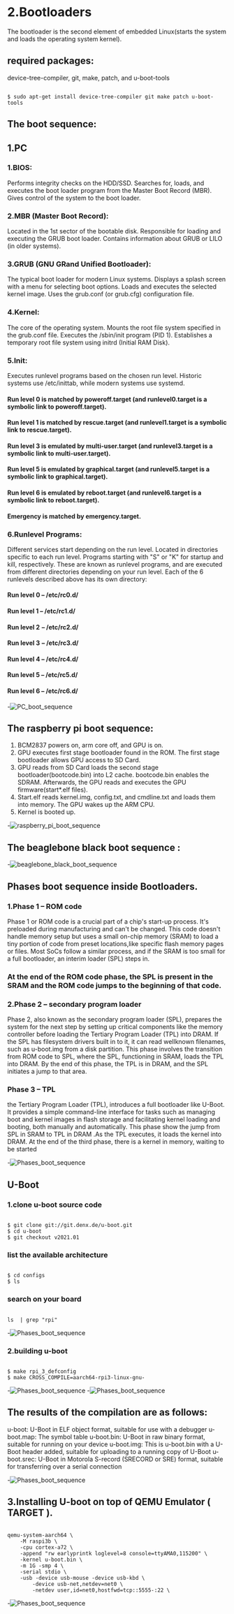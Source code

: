 # 2.Bootloaders

The bootloader is the second element of embedded Linux(starts the system and loads the operating system kernel).
## required packages:
device-tree-compiler, git, make, patch, and u-boot-tools 

```shell

$ sudo apt-get install device-tree-compiler git make patch u-boot-tools 

```

## The boot sequence:
## 1.PC
### 1.BIOS:
Performs integrity checks on the HDD/SSD.
Searches for, loads, and executes the boot loader program from the Master Boot Record (MBR).
Gives control of the system to the boot loader.
### 2.MBR (Master Boot Record):
Located in the 1st sector of the bootable disk.
Responsible for loading and executing the GRUB boot loader.
Contains information about GRUB or LILO (in older systems).
### 3.GRUB (GNU GRand Unified Bootloader):
The typical boot loader for modern Linux systems.
Displays a splash screen with a menu for selecting boot options.
Loads and executes the selected kernel image.
Uses the grub.conf (or grub.cfg) configuration file.
### 4.Kernel:
The core of the operating system.
Mounts the root file system specified in the grub.conf file.
Executes the /sbin/init program (PID 1).
Establishes a temporary root file system using initrd (Initial RAM Disk).
### 5.Init:
Executes runlevel programs based on the chosen run level.
Historic systems use /etc/inittab, while modern systems use systemd.
#### Run level 0 is matched by poweroff.target (and runlevel0.target is a symbolic link to poweroff.target).
#### Run level 1 is matched by rescue.target (and runlevel1.target is a symbolic link to rescue.target).
#### Run level 3 is emulated by multi-user.target (and runlevel3.target is a symbolic link to multi-user.target).
#### Run level 5 is emulated by graphical.target (and runlevel5.target is a symbolic link to graphical.target).
#### Run level 6 is emulated by reboot.target (and runlevel6.target is a symbolic link to reboot.target).
#### Emergency is matched by emergency.target.
### 6.Runlevel Programs:
Different services start depending on the run level.
Located in directories specific to each run level.
Programs starting with "S" or "K" for startup and kill, respectively.
These are known as runlevel programs, and are executed from different directories depending on your run level.
Each of the 6 runlevels described above has its own directory:
#### Run level 0 – /etc/rc0.d/
#### Run level 1 – /etc/rc1.d/
#### Run level 2  – /etc/rc2.d/
#### Run level 3  – /etc/rc3.d/
#### Run level 4 – /etc/rc4.d/
#### Run level 5 – /etc/rc5.d/
#### Run level 6 – /etc/rc6.d/

-![PC_boot_sequence](./images/1.3.png)


## The raspberry pi boot sequence:

1. BCM2837 powers on, arm core off, and GPU is on.
2. GPU executes first stage bootloader found in the ROM. The first stage bootloader allows GPU access to SD Card.
3. GPU reads from SD Card loads the second stage bootloader(bootcode.bin) into L2 cache. bootcode.bin enables the SDRAM. 
Afterwards, the GPU reads and executes the GPU firmware(start*.elf files).
4. Start.elf reads kernel.img, config.txt, and cmdline.txt and loads them into memory. The GPU wakes up the ARM CPU.
5. Kernel is booted up.

-![raspberry_pi_boot_sequence](./images/1.1.png)

## The beaglebone black boot sequence :

-![beaglebone_black_boot_sequence](./images/1.2.png)



## Phases boot sequence inside Bootloaders.

### 1.Phase 1 – ROM code
Phase 1 or ROM code is a crucial part of a chip's start-up process.
It's preloaded during manufacturing and can't be changed. 
This code doesn't handle memory setup but uses a small on-chip memory (SRAM) 
to load a tiny portion of code from preset locations,like specific flash memory pages or files. 
Most SoCs follow a similar process, and if the SRAM is too small for a full bootloader, an interim loader (SPL) steps in.
### At the end of the ROM code phase, the SPL is present in the SRAM and the ROM code jumps to the beginning of that code.

### 2.Phase 2 – secondary program loader
Phase 2, also known as the secondary program loader (SPL), prepares the system for the next step by setting up 
critical components like the memory controller before loading the Tertiary Program Loader (TPL) into DRAM. 
If the SPL has filesystem drivers built in to it, it can read wellknown filenames, such as u-boot.img from a disk partition.
This phase involves the transition from ROM code to SPL, where the SPL, functioning in SRAM, loads the TPL into DRAM. 
By the end of this phase, the TPL is in DRAM, and the SPL initiates a jump to that area. 
### Phase 3 – TPL
the Tertiary Program Loader (TPL), introduces a full bootloader like U-Boot. It provides a simple command-line interface 
for tasks such as managing boot and kernel images in flash storage and facilitating kernel loading and booting, both manually and automatically.
This phase show the jump from SPL in SRAM to TPL in DRAM .As the TPL executes, it loads the kernel into DRAM. 
At the end of the third phase, there is a kernel in memory, waiting to be started

-![Phases_boot_sequence](./images/2.png)


## U-Boot
### 1.clone u-boot source code

```shell 

$ git clone git://git.denx.de/u-boot.git
$ cd u-boot
$ git checkout v2021.01

```

### list the available architecture

```shell 

$ cd configs
$ ls

```

### search on your board

```shell 

ls  | grep "rpi"

```

-![Phases_boot_sequence](./images/3.1.png)

### 2.building u-boot 

```shell 

$ make rpi_3_defconfig
$ make CROSS_COMPILE=aarch64-rpi3-linux-gnu-

```

-![Phases_boot_sequence](./images/3.2.png)
-![Phases_boot_sequence](./images/3.3.png)

## The results of the compilation are as follows:
u-boot: U-Boot in ELF object format, suitable for use with a debugger
u-boot.map: The symbol table
u-boot.bin: U-Boot in raw binary format, suitable for running on your device
u-boot.img: This is u-boot.bin with a U-Boot header added, suitable for uploading to a running copy of U-Boot
u-boot.srec: U-Boot in Motorola S-record (SRECORD or SRE) format, suitable for transferring over a serial connection

-![Phases_boot_sequence](./images/3.4.png)

## 3.Installing U-boot on top of QEMU Emulator ( TARGET ).

```shell

qemu-system-aarch64 \
    -M raspi3b \
    -cpu cortex-a72 \
    -append "rw earlyprintk loglevel=8 console=ttyAMA0,115200" \
    -kernel u-boot.bin \
    -m 1G -smp 4 \
    -serial stdio \
    -usb -device usb-mouse -device usb-kbd \
        -device usb-net,netdev=net0 \
        -netdev user,id=net0,hostfwd=tcp::5555-:22 \

```

-![Phases_boot_sequence](./images/3.5.png)
        
   





